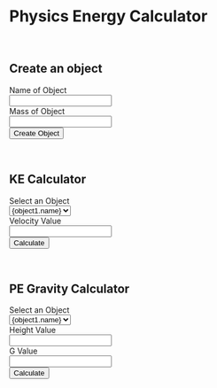 # Physics Energy Calculator

<br>

## Create an object

<form id="obj-create-form">
    <!-- Name of object -->
    <label for="name-input">Name of Object</label><br>
    <input type="text" id="name-input" name="Name"><br>
    <!-- Mass of object -->
    <label for="mass-input">Mass of Object</label><br>
    <input type="text" id="mass-input" name="Mass"><br>
    <button type="submit" id="obj-create-submit">Create Object</button>
</form>

<br>

## KE Calculator

<form id="KE-form">
    <!-- Dropdown to select object -->
    <label for="object-selector"> Select an Object </label><br>
    <select id="object-selector" name="object-selector">
        <option value="{object.ID}"> {object1.name} </option>
        <option value="{object.ID}"> {object2.name} </option>
    </select><br>
    <!-- Velocity of object -->
    <label for="v-input">Velocity Value</label><br>
    <input type="text" id="v-input" name="V"><br>
    <button type="submit" id="KE-submit">Calculate</button>
</form> 

<br>

## PE Gravity Calculator

<form id="PEG-form">
    <!-- Dropdown to select object -->
    <label for="object-selector"> Select an Object </label><br>
    <select id="object-selector" name="object-selector">
        <option value="{object.ID}"> {object1.name} </option>
        <option value="{object.ID}"> {object2.name} </option>
    </select><br>
    <!-- Height of object -->
    <label for="h-input"> Height Value</label><br>
    <input type="text" id="h-input" name="H"><br>
    <!-- Gravity value -->
    <label for="g-input"> G Value</label><br>
    <input type="text" id="g-input" name="G"><br>
    <button type="submit" id="PEG-submit">Calculate</button>
</form> 

